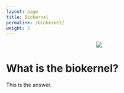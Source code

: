 ```yaml
---
layout: page
title: Biokernel
permalink: /biokernel/
weight: 5
---
```


<p style="text-align:center;"><img src="/engineering/images/Biokernel.png"></p>

<div data-role="main" class="ui-content">
  <div data-role="collapsible">
    <h1>What is the biokernel?</h1>
    <p>This is the answer.</p>
  </div>
</div>

